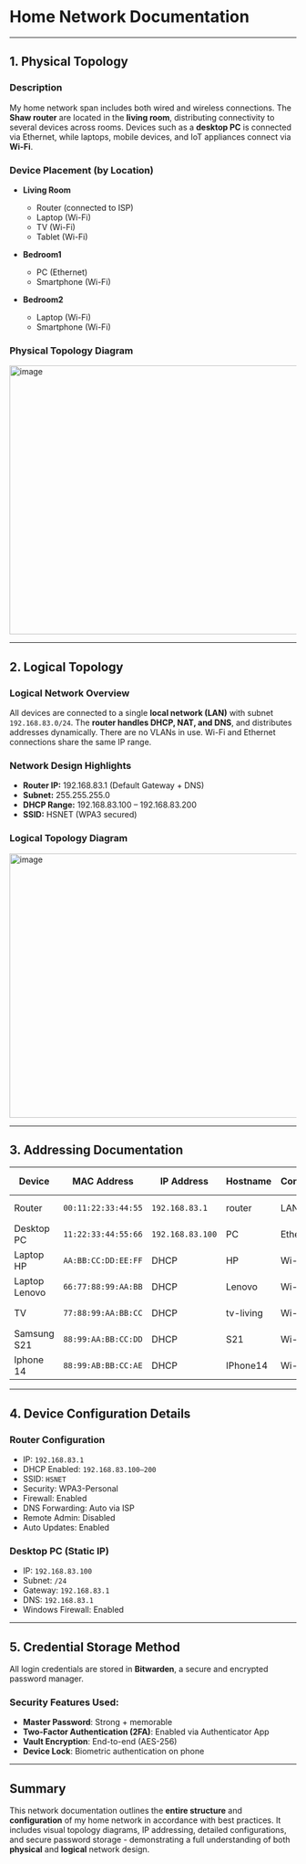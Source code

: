 # Home Network Documentation

---

## 1. Physical Topology

###  Description

My home network span includes both wired and wireless connections. The **Shaw router** are located in the **living room**, distributing connectivity to several devices across rooms. Devices such as a **desktop PC** is connected via Ethernet, while laptops, mobile devices, and IoT appliances connect via **Wi-Fi**.

### Device Placement (by Location)

- **Living Room**  
  - Router (connected to ISP)
  - Laptop (Wi-Fi)
  - TV (Wi-Fi)
  - Tablet (Wi-Fi)
- **Bedroom1**
  - PC (Ethernet)
  - Smartphone (Wi-Fi)

- **Bedroom2**
  - Laptop (Wi-Fi)
  - Smartphone (Wi-Fi)

### Physical Topology Diagram

<img width="851" height="471" alt="image" src="https://github.com/user-attachments/assets/c622a1c8-edaa-4e4a-a4b2-a66304820c25" />

---

## 2. Logical Topology

### Logical Network Overview

All devices are connected to a single **local network (LAN)** with subnet `192.168.83.0/24`. The **router handles DHCP, NAT, and DNS**, and distributes addresses dynamically. There are no VLANs in use. Wi-Fi and Ethernet connections share the same IP range.

### Network Design Highlights

- **Router IP:** 192.168.83.1 (Default Gateway + DNS)
- **Subnet:** 255.255.255.0 
- **DHCP Range:** 192.168.83.100 – 192.168.83.200
- **SSID:** HSNET (WPA3 secured)


### Logical Topology Diagram

<img width="729" height="463" alt="image" src="https://github.com/user-attachments/assets/f7336e3f-41f9-4b51-9636-a7c0a4d002f3" />



---

## 3.  Addressing Documentation

| Device         | MAC Address        | IP Address       | Hostname     | Connection | Assigned By | Notes               |
|----------------|--------------------|------------------|--------------|------------|-------------|----------------------|
| Router         | `00:11:22:33:44:55`| `192.168.83.1`    | router       | LAN        | Static      | Gateway + DHCP/DNS   |
| Desktop PC     | `11:22:33:44:55:66`| `192.168.83.100`  |   PC    | Ethernet   | Static      | Used for work        |
| Laptop HP       | `AA:BB:CC:DD:EE:FF`| DHCP  | HP            | Wi-Fi      | DHCP        |Home use       |
|  Laptop Lenovo  | `66:77:88:99:AA:BB`| DHCP  | Lenovo     | Wi-Fi   | DHCP              | Personal Use  |
| TV             | `77:88:99:AA:BB:CC`| DHCP  | tv-living    | Wi-Fi      | DHCP        | Streaming Services   |
| Samsung S21    | `88:99:AA:BB:CC:DD`| DHCP  | S21       | Wi-Fi      | DHCP        | Personal phone       |
| Iphone 14        | `88:99:AB:BB:CC:AE` | DHCP   |  IPhone14 | Wi-Fi       | DHCP      |  Personal phone    |

---

## 4.  Device Configuration Details

###  Router Configuration

- IP: `192.168.83.1`
- DHCP Enabled: `192.168.83.100–200`
- SSID: `HSNET`
- Security: WPA3-Personal
- Firewall: Enabled
- DNS Forwarding: Auto via ISP
- Remote Admin: Disabled
- Auto Updates: Enabled

### Desktop PC (Static IP)

- IP: `192.168.83.100`
- Subnet: `/24`
- Gateway: `192.168.83.1`
- DNS: `192.168.83.1`
- Windows Firewall: Enabled


---

## 5.  Credential Storage Method

All login credentials are stored in **Bitwarden**, a secure and encrypted password manager.

### Security Features Used:

- **Master Password**: Strong + memorable
- **Two-Factor Authentication (2FA)**: Enabled via Authenticator App
- **Vault Encryption**: End-to-end (AES-256)
- **Device Lock**: Biometric authentication on phone


---

## Summary

This network documentation outlines the **entire structure** and **configuration** of my home network in accordance with best practices. It includes visual topology diagrams, IP addressing, detailed configurations, and secure password storage - demonstrating a full understanding of both **physical** and **logical** network design.





